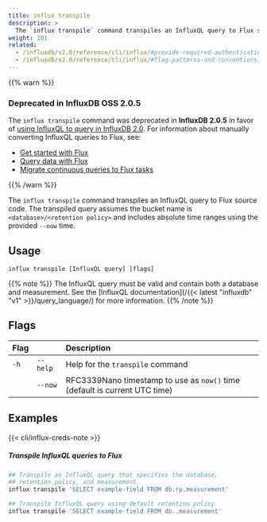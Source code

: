 ```yaml
---
title: influx transpile
description: >
  The `influx transpile` command transpiles an InfluxQL query to Flux source code.
weight: 101
related:
  - /influxdb/v2.0/reference/cli/influx/#provide-required-authentication-credentials, influx CLI—Provide required authentication credentials
  - /influxdb/v2.0/reference/cli/influx/#flag-patterns-and-conventions, influx CLI—Flag patterns and conventions
---
```


{{% warn %}}
### Deprecated in InfluxDB OSS 2.0.5
The `influx transpile` command was deprecated in **InfluxDB 2.0.5** in favor of
[using InfluxQL to query in InfluxDB 2.0](/influxdb/v2.0/query-data/influxql/).
For information about manually converting InfluxQL queries to Flux, see:

- [Get started with Flux](/influxdb/v2.0/query-data/get-started/)
- [Query data with Flux](/influxdb/v2.0/query-data/flux/)
- [Migrate continuous queries to Flux tasks](/influxdb/%762.0/upgrade/v1-to-v2/migrate-cqs/)
  <!-- Used the hex code in the link above to prevent v2.0 -> cloud replacement -->
{{% /warn %}}

The `influx transpile` command transpiles an InfluxQL query to Flux source code.
The transpiled query assumes the bucket name is `<database>/<retention policy>`
and includes absolute time ranges using the provided `--now` time.

## Usage
```
influx transpile [InfluxQL query] [flags]
```

{{% note %}}
The InfluxQL query must be valid and contain both a database and measurement.
See the [InfluxQL documentation](/{{< latest "influxdb" "v1" >}}/query_language/) for more information.
{{% /note %}}

## Flags
| Flag |          | Description                                                                |
|:---- |:---      |:-----------                                                                |
| `-h` | `--help` | Help for the `transpile` command                                           |
|      | `--now`  | RFC3339Nano timestamp to use as `now()` time (default is current UTC time) |

## Examples

{{< cli/influx-creds-note >}}

##### Transpile InfluxQL queries to Flux
```sh
## Transpile an InfluxQL query that specifies the database,
## retention policy, and measurement.
influx transpile 'SELECT example-field FROM db.rp.measurement'

## Transpile InfluxQL query using default retention policy
influx transpile 'SELECT example-field FROM db..measurement'
```
